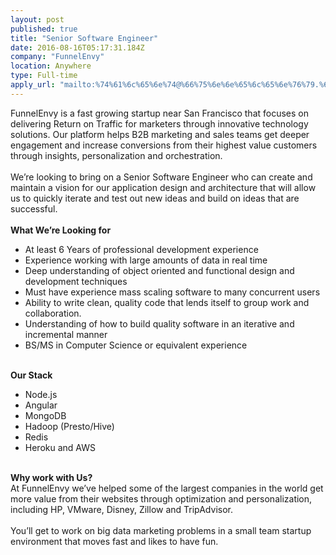 ```yaml
---
layout: post
published: true
title: "Senior Software Engineer"
date: 2016-08-16T05:17:31.184Z
company: "FunnelEnvy"
location: Anywhere
type: Full-time
apply_url: "mailto:%74%61%6c%65%6e%74@%66%75%6e%6e%65%6c%65%6e%76%79.%63%6f%6d"
---
```


<div>FunnelEnvy is a fast growing startup near San Francisco that focuses on delivering Return on Traffic for marketers through innovative technology solutions. Our platform helps B2B marketing and sales teams get deeper engagement and increase conversions from their highest value customers through insights, personalization and orchestration.</div><div class="paragraph_break"><br></div><div>We&#x2019;re looking to bring on a Senior Software Engineer who can create and maintain a vision for our application design and architecture that will allow us to quickly iterate and test out new ideas and build on ideas that are successful.</div><div class="paragraph_break"><br></div><div><strong>What We&#x2019;re Looking for</strong><br></div><ul><li>At least 6 Years of professional development experience</li><li>Experience working with large amounts of data in real time</li><li>Deep understanding of object oriented and functional design and development techniques</li><li>Must have experience mass scaling software to many concurrent users</li><li>Ability to write clean, quality code that lends itself to group work and collaboration.</li><li>Understanding of how to build quality software in an iterative and incremental manner</li><li>BS/MS in Computer Science or equivalent experience</li></ul><div><strong><br></strong></div><div><strong>Our Stack</strong><br></div><ul><li>Node.js</li><li>Angular</li><li>MongoDB</li><li>Hadoop (Presto/Hive)</li><li>Redis</li><li>Heroku and AWS</li></ul><div><strong><br></strong></div><div><strong>Why work with Us?</strong></div><div>At FunnelEnvy we&#x2019;ve helped some of the largest companies in the world get more value from their websites through optimization and personalization, including HP, VMware, Disney, Zillow and TripAdvisor.</div><div class="paragraph_break"><br></div><div>You&#x2019;ll get to work on big data marketing problems in a small team startup environment that moves fast and likes to have fun.</div>